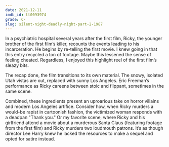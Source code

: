```yaml
---
date: 2021-12-11
imdb_id: tt0093974
grade: C-
slug: silent-night-deadly-night-part-2-1987
---
```


In a psychiatric hospital several years after <span data-imdb-id="tt0088117">the first film</span>, Ricky, the younger brother of the first film’s killer, recounts the events leading to his incarceration. He begins by re-telling the first movie. I knew going in that this entry recycled a ton of footage. Maybe this lessened the sense of feeling cheated. Regardless, I enjoyed this highlight reel of the first film’s sleazy bits.

<!-- end -->

The recap done, the film transitions to its own material. The snowy, isolated Utah vistas are out, replaced with sunny Los Angeles. Eric Freeman’s performance as Ricky careens between stoic and flippant, sometimes in the same scene.

Combined, these ingredients present an uproarious take on horror villains and modern Los Angeles artifice. Consider how, when Ricky murders a would-be rapist in cartoonish fashion, the victimized woman responds with a deadpan "Thank you." Or my favorite scene, where Ricky and his girlfriend attend a movie about a murderous Santa Claus (featuring footage from the first film) and Ricky murders two loudmouth patrons. It’s as though director Lee Harry knew he lacked the resources to make a sequel and opted for satire instead.
